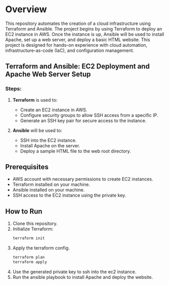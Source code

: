 # Overview

This repository automates the creation of a cloud infrastructure using Terraform and Ansible. The project begins by using Terraform to deploy an EC2 instance in AWS. Once the instance is up, Ansible will be used to install Apache, set up a web server, and deploy a basic HTML website. This project is designed for hands-on experience with cloud automation, infrastructure-as-code (IaC), and configuration management.

## Terraform and Ansible: EC2 Deployment and Apache Web Server Setup

### Steps:
1. **Terraform** is used to:
   - Create an EC2 instance in AWS.
   - Configure security groups to allow SSH access from a specific IP.
   - Generate an SSH key pair for secure access to the instance.

2. **Ansible** will be used to:
   - SSH into the EC2 instance.
   - Install Apache on the server.
   - Deploy a sample HTML file to the web root directory.

## Prerequisites
- AWS account with necessary permissions to create EC2 instances.
- Terraform installed on your machine.
- Ansible installed on your machine.
- SSH access to the EC2 instance using the private key.

## How to Run
1. Clone this repository.
2. Initialize Terraform:
   ```bash
   terraform init
   ```
3. Apply the terraform config.
   ```bash
   terraform plan
   terraform apply
   ```
4. Use the generated private key to ssh into the ec2 instance.
5. Run the ansible playbook to install Apache and deploy the website. 


